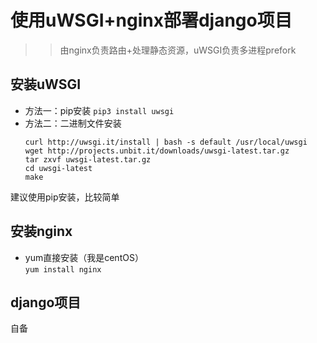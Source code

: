 # 使用uWSGI+nginx部署django项目  
>> 由nginx负责路由+处理静态资源，uWSGI负责多进程prefork  

## 安装uWSGI  
- 方法一：pip安装
  `pip3 install uwsgi`
- 方法二：二进制文件安装  
  ```
  curl http://uwsgi.it/install | bash -s default /usr/local/uwsgi
  wget http://projects.unbit.it/downloads/uwsgi-latest.tar.gz
  tar zxvf uwsgi-latest.tar.gz
  cd uwsgi-latest
  make
  ```
建议使用pip安装，比较简单

## 安装nginx
- yum直接安装（我是centOS）  
  `yum install nginx`
  
## django项目
自备

